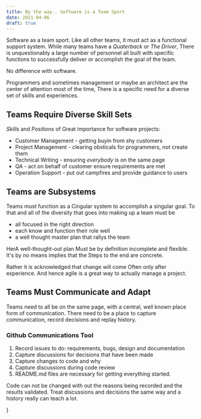```yaml
---
title: By the way.. Software is a Team Sport
date: 2021-04-06
draft: true
---
```


Software as a team sport. Like all other teams, it must act as a
functional support system. While many teams have a _Quaterback_ or
_The Driver_, There is unquestionably a large number of personnel all
built with specific functions to successfully deliver or accomplish
the goal of the team.

No difference with software.

Programmers and sometimes management or maybe an architect are the
center of attention most of the time, There is a specific need for a
diverse set of skills and experiences.

## Teams Require Diverse Skill Sets

_Skills_ and _Positions_ of Great importance for software projects:

- Customer Management - getting buyin from shy customers
- Project Management - clearing obsticals for programmers, not create them
- Technical Writing - ensuring *everybody* is on the same page
- QA - act on behalf of customer ensure requirements are met
- Operation Support - put out campfires and provide guidance to users

## Teams are Subsystems

Teams must function as a Cingular system to accomplish a singular
goal. To that and all of the diversity that goes into making up a
team must be

- all focused in the right direction
- each know and function their role well
- a well thought master plan that rallys the team

HerA well-thought-out plan Must be by definition incomplete and
flexible. It's by no means implies that the Steps to the end are
concrete.

Rather it is acknowledged that change will come Often only after
experience. And hence agile is a great way to actually manage a
project.

## Teams Must Communicate and Adapt

Teams need to all be on the same page, with a central, well known
place form of communication. There need to be a place to capture
communication, record decisions and replay history.

### Github Communications Tool

1. Record issues to do: requirements, bugs, design and documentation
2. Capture discussions for decisions that have been made
3. Capture changes to code and why
4. Capture discussions during code review
5. README.md files are necessary for getting everything started.

Code can not be changed with out the reasons being recorded and the
results validated. Treat discussions and decisions the same way and a
history really can teach a lot.

}
